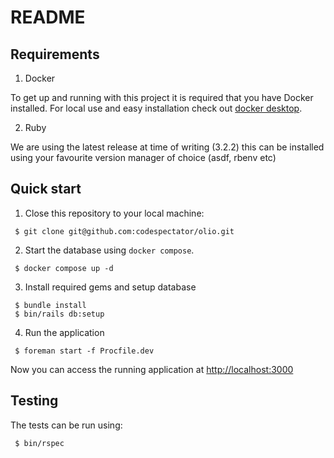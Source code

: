 # README

## Requirements

1. Docker

To get up and running with this project it is required that you have Docker
installed. For local use and easy installation check out [docker desktop](https://www.docker.com/products/docker-desktop/).

2. Ruby

We are using the latest release at time of writing (3.2.2) this can be installed
using your favourite version manager of choice (asdf, rbenv etc)

## Quick start

1. Close this repository to your local machine:

```
 $ git clone git@github.com:codespectator/olio.git
```

2. Start the database using `docker compose`.

```
 $ docker compose up -d
```

3. Install required gems and setup database

```
 $ bundle install
 $ bin/rails db:setup
```

4. Run the application

```
 $ foreman start -f Procfile.dev
```

Now you can access the running application at [http://localhost:3000](http://localhost:3000)

## Testing

The tests can be run using:

```
 $ bin/rspec
```

